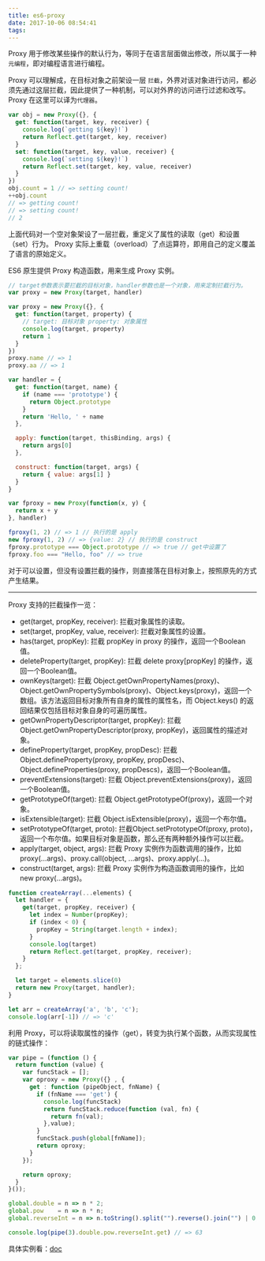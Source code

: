 ```yaml
---
title: es6-proxy
date: 2017-10-06 08:54:41
tags:
---
```

Proxy 用于修改某些操作的默认行为，等同于在语言层面做出修改，所以属于一种`元编程`，即对编程语言进行编程。

Proxy 可以理解成，在目标对象之前架设一层 `拦截`，外界对该对象进行访问，都必须先通过这层拦截，因此提供了一种机制，可以对外界的访问进行过滤和改写。Proxy 在这里可以译为`代理器`。
<!--
receiver: 接收器
reflect: 反射
-->
```js
var obj = new Proxy({}, {
  get: function(target, key, receiver) {
    console.log(`getting ${key}!`)
    return Reflect.get(target, key, receiver)
  }
  set: function(target, key, value, receiver) {
    console.log(`setting ${key}!`)
    return Reflect.set(target, key, value, receiver)
  }
})
obj.count = 1 // => setting count!
++obj.count
// => getting count!
// => setting count!
// 2

```
上面代码对一个空对象架设了一层拦截，重定义了属性的读取（get）和设置（set）行为。
Proxy 实际上重载（overload）了点运算符，即用自己的定义覆盖了语言的原始定义。

ES6 原生提供 Proxy 构造函数，用来生成 Proxy 实例。
```js
// target参数表示要拦截的目标对象，handler参数也是一个对象，用来定制拦截行为。
var proxy = new Proxy(target, handler)
```
```js
var proxy = new Proxy({}, {
  get: function(target, property) {
    // target: 目标对象 property: 对象属性
    console.log(target, property)
    return 1
  }
})
proxy.name // => 1
proxy.aa // => 1
```
```js
var handler = {
  get: function(target, name) {
    if (name === 'prototype') {
      return Object.prototype
    }
    return 'Hello, ' + name
  },

  apply: function(target, thisBinding, args) {
    return args[0]
  },

  construct: function(target, args) {
    return { value: args[1] }
  }
}

var fproxy = new Proxy(function(x, y) {
  return x + y
}, handler)

fproxy(1, 2) // => 1 // 执行的是 apply
new fproxy(1, 2) // => {value: 2} // 执行的是 construct
fproxy.prototype === Object.prototype // => true // get中设置了
fproxy.foo === "Hello, foo" // => true
```
对于可以设置，但没有设置拦截的操作，则直接落在目标对象上，按照原先的方式产生结果。

---

Proxy 支持的拦截操作一览：
* get(target, propKey, receiver): 拦截对象属性的读取。
* set(target, propKey, value, receiver): 拦截对象属性的设置。
* has(target, propKey): 拦截 propKey in proxy 的操作，返回一个Boolean值。
* deleteProperty(target, propKey): 拦截 delete proxy[propKey] 的操作，返回一个Boolean值。
* ownKeys(target): 拦截 Object.getOwnPropertyNames(proxy)、Object.getOwnPropertySymbols(proxy)、Object.keys(proxy)，返回一个数组。该方法返回目标对象所有自身的属性的属性名，而 Object.keys() 的返回结果仅包括目标对象自身的可遍历属性。
* getOwnPropertyDescriptor(target, propKey): 拦截 Object.getOwnPropertyDescriptor(proxy, propKey)，返回属性的描述对象。
* defineProperty(target, propKey, propDesc): 拦截 Object.defineProperty(proxy, propKey, propDesc)、Object.defineProperties(proxy, propDescs)，返回一个Boolean值。
* preventExtensions(target): 拦截 Object.preventExtensions(proxy)，返回一个Boolean值。
* getPrototypeOf(target): 拦截 Object.getPrototypeOf(proxy)，返回一个对象。
* isExtensible(target): 拦截 Object.isExtensible(proxy)，返回一个布尔值。
* setPrototypeOf(target, proto): 拦截Object.setPrototypeOf(proxy, proto)，返回一个布尔值。如果目标对象是函数，那么还有两种额外操作可以拦截。
* apply(target, object, args): 拦截 Proxy 实例作为函数调用的操作，比如proxy(...args)、proxy.call(object, ...args)、proxy.apply(...)。
* construct(target, args): 拦截 Proxy 实例作为构造函数调用的操作，比如new proxy(...args)。

```js
function createArray(...elements) {
  let handler = {
    get(target, propKey, receiver) {
      let index = Number(propKey);
      if (index < 0) {
        propKey = String(target.length + index);
      }
      console.log(target)
      return Reflect.get(target, propKey, receiver);
    }
  };

  let target = elements.slice(0)
  return new Proxy(target, handler);
}

let arr = createArray('a', 'b', 'c');
console.log(arr[-1]) // => 'c'
```

利用 Proxy，可以将读取属性的操作（get），转变为执行某个函数，从而实现属性的链式操作：
```js
var pipe = (function () {
  return function (value) {
    var funcStack = [];
    var oproxy = new Proxy({} , {
      get : function (pipeObject, fnName) {
        if (fnName === 'get') {
          console.log(funcStack)
          return funcStack.reduce(function (val, fn) {
            return fn(val);
          },value);
        }
        funcStack.push(global[fnName]);
        return oproxy;
      }
    });

    return oproxy;
  }
}());

global.double = n => n * 2;
global.pow    = n => n * n;
global.reverseInt = n => n.toString().split("").reverse().join("") | 0;

console.log(pipe(3).double.pow.reverseInt.get) // => 63
```

具体实例看：[doc](http://es6.ruanyifeng.com/#docs/proxy)


<div class="to-be-continued1"></div>
<!-- more -->